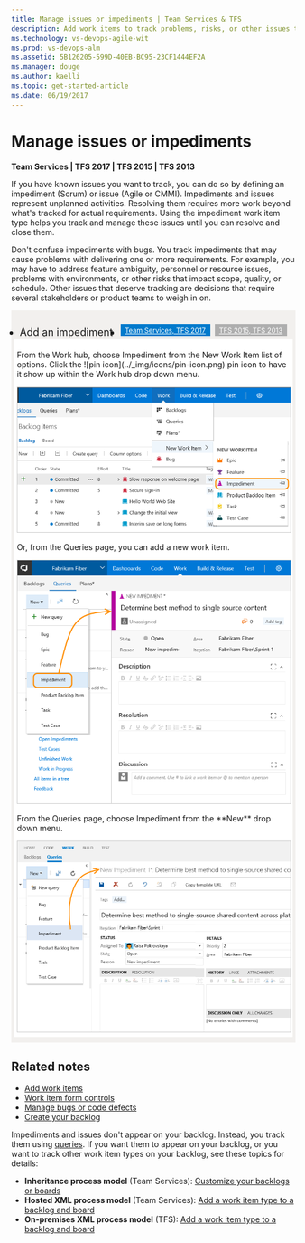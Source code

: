 ```yaml
---
title: Manage issues or impediments | Team Services & TFS
description: Add work items to track problems, risks, or other issues that may impeded your plans or schedule - Visual Studio Team Services (VSTS) and Team Foundation 
ms.technology: vs-devops-agile-wit
ms.prod: vs-devops-alm
ms.assetid: 5B126205-599D-40EB-BC95-23CF1444EF2A
ms.manager: douge
ms.author: kaelli
ms.topic: get-started-article  
ms.date: 06/19/2017
---
```


# Manage issues or impediments 

**Team Services | TFS 2017 | TFS 2015 | TFS 2013** 

<a name="manage-impediments"></a>

If you have known issues you want to track, you can do so by defining an impediment (Scrum) or issue (Agile or CMMI). Impediments and issues represent unplanned activities. Resolving them requires more work beyond what's tracked for actual requirements. Using the impediment work item type helps you track and manage these issues until you can resolve and close them.  

Don't confuse impediments with bugs. You track impediments that may cause problems with delivering one or more requirements. For example, you may have to address feature ambiguity, personnel or resource issues, problems with environments, or other risks that impact scope, quality, or schedule. Other issues that deserve tracking are decisions that require several stakeholders or product teams to weigh in on.


<div style="background-color: #f2f0ee;padding-top:10px;padding-bottom:10px;">

<ul class="nav nav-pills" style="padding-right:15px;padding-left:15px;padding-bottom:5px;vertical-align:top;font-size:18px;">

<li style="float:left;" data-toggle="collapse" data-target="#add-impediment">Add an impediment </li> 

<li style="float: right;"><a style="max-width: 374px;min-width: 120px;vertical-align: top;background-color:#AEAEAE;margin: 0px 0px 0px 8px;min-width:50px;color: #fff;border: solid 2px #AEAEAE;border-radius: 0;padding: 2px 6px 0px 6px;outline-style:none;height:32px;font-size:12px;font-weight:400" data-toggle="pill" href="#add-impediment-tfs-2015-13">TFS 2015, TFS 2013</a></li>

<li class="active" style="float: right"><a style="max-width: 374px;min-width: 120px;vertical-align: top;background-color:#007acc;margin: 0px 0px 0px 0px;min-width:90px;color: #fff;border: solid 2px #007acc;border-radius: 0;padding: 2px 6px 0px 6px;outline-style:none;height:32px;font-size:12px;font-weight:400" data-toggle="pill" href="#add-impediment-team-services">Team Services, TFS 2017</a></li>

</ul>
 
<div id="add-impediment" class="tab-content collapse in fade" style="background-color: #ffffff;margin-left:5px;margin-right:5px;padding: 5px 5px 5px 5px;">

<div id="add-impediment-team-services" class="tab-pane fade in active"> 

<p>From the Work hub, choose Impediment from the New Work Item list of options. Click the ![pin icon](../_img/icons/pin-icon.png) pin icon to have it show up within the Work hub drop down menu. </p>

<img src="_img/cyb-new-work-item-impediment.png" alt="Team Services, TFS 2017 - Add an impediment" style="border: 1px solid #CCCCCC;" />  

<p>Or, from the Queries page, you can add a new work item. </p>

<img src="_img/cyb-new-work-item-impediment-form.png" alt="Create a new impediment" style="border: 1px solid #CCCCCC;" />  


</div>

<div id="add-impediment-tfs-2015-13" class="tab-pane fade"> 

<p>From the Queries page, choose Impediment from the **New** drop down menu.</p>

<img src="_img/ALM_CB_CreateImpediments.png" alt="TFS 2015, TFS 2013 - Add an impediment" style="border: 1px solid #CCCCCC;" />  

 
</div>



</div>
</div> 







## Related notes 
- [Add work items](add-work-items.md)
- [Work item form controls](../concepts/work-item-form-controls.md)
- [Manage bugs or code defects](manage-bugs.md)
- [Create your backlog](create-your-backlog.md) 

Impediments and issues don't appear on your backlog. Instead, you track them using [queries](../track/using-queries.md). If you want them to appear on your backlog, or you want to track other work item types on your backlog, see  these topics for details: 
- **Inheritance process model** (Team Services): [Customize your backlogs or boards](../process/customize-process-backlogs-boards.md)
- **Hosted XML process model** (Team Services): [Add a work item type to a backlog and board](../customize/add-wits-to-backlogs-and-boards.md)
- **On-premises XML process model** (TFS): [Add a work item type to a backlog and board](../customize/add-wits-to-backlogs-and-boards.md)
